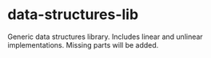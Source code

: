 # data-structures-lib
Generic data structures library. Includes linear and unlinear implementations.
Missing parts will be added.
